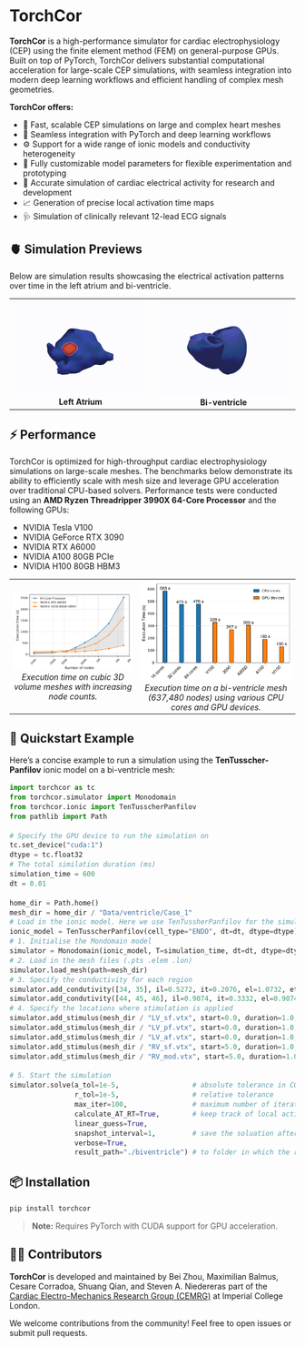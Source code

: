 # TorchCor

**TorchCor** is a high-performance simulator for cardiac electrophysiology (CEP) using the finite element method (FEM) on general-purpose GPUs. Built on top of PyTorch, TorchCor delivers substantial computational acceleration for large-scale CEP simulations, with seamless integration into modern deep learning workflows and efficient handling of complex mesh geometries.

**TorchCor offers:**

- 🚀 Fast, scalable CEP simulations on large and complex heart meshes  
- 🔗 Seamless integration with PyTorch and deep learning workflows  
- ⚙️ Support for a wide range of ionic models and conductivity heterogeneity  
- 🔧 Fully customizable model parameters for flexible experimentation and prototyping
- 🎯 Accurate simulation of cardiac electrical activity for research and development  
- 📈 Generation of precise local activation time maps  
- 🩺 Simulation of clinically relevant 12-lead ECG signals 


## 🫀 Simulation Previews
Below are simulation results showcasing the electrical activation patterns over time in the left atrium and bi-ventricle.

<table>
  <tr>
    <td align="center">
      <img src="docs/atrium.gif" alt="Left Atrium simulation" width="300"/><br/>
      <strong>Left Atrium</strong>
    </td>
    <td align="center">
      <img src="docs/biv.gif" alt="Bi-ventricle simulation" width="300"/><br/>
      <strong>Bi-ventricle</strong>
    </td>
  </tr>
</table>

## ⚡ Performance

TorchCor is optimized for high-throughput cardiac electrophysiology simulations on large-scale meshes. The benchmarks below demonstrate its ability to efficiently scale with mesh size and leverage GPU acceleration over traditional CPU-based solvers. Performance tests were conducted using an **AMD Ryzen Threadripper 3990X 64-Core Processor** and the following GPUs:

- NVIDIA Tesla V100  
- NVIDIA GeForce RTX 3090  
- NVIDIA RTX A6000  
- NVIDIA A100 80GB PCIe  
- NVIDIA H100 80GB HBM3  

<table>
  <tr>
    <td align="center">
      <img src="docs/performance_cubic.png" alt="Performance on cubic meshes" width="400"/><br/>
      <em>Execution time on cubic 3D volume meshes with increasing node counts.</em>
    </td>
    <td align="center">
      <img src="docs/performance_biv.png" alt="Performance on bi-ventricle mesh" width="400"/><br/>
      <em>Execution time on a bi-ventricle mesh (637,480 nodes) using various CPU cores and GPU devices.</em>
    </td>
  </tr>
</table>

## 🚀 Quickstart Example

Here’s a concise example to run a simulation using the **TenTusscher-Panfilov** ionic model on a bi-ventricle mesh:

```python
import torchcor as tc
from torchcor.simulator import Monodomain
from torchcor.ionic import TenTusscherPanfilov
from pathlib import Path

# Specify the GPU device to run the simulation on 
tc.set_device("cuda:1")
dtype = tc.float32
# The total similation duration (ms)
simulation_time = 600
dt = 0.01

home_dir = Path.home()
mesh_dir = home_dir / "Data/ventricle/Case_1"
# Load in the ionic model. Here we use TenTussherPanfilov for the simulation on bi-ventricle
ionic_model = TenTusscherPanfilov(cell_type="ENDO", dt=dt, dtype=dtype)
# 1. Initialise the Mondomain model
simulator = Monodomain(ionic_model, T=simulation_time, dt=dt, dtype=dtype)
# 2. Load in the mesh files (.pts .elem .lon)
simulator.load_mesh(path=mesh_dir)
# 3. Specify the conductivity for each region
simulator.add_condutivity([34, 35], il=0.5272, it=0.2076, el=1.0732, et=0.4227)
simulator.add_condutivity([44, 45, 46], il=0.9074, it=0.3332, el=0.9074, et=0.3332)
# 4. Specify the locations where stimulation is applied
simulator.add_stimulus(mesh_dir / "LV_sf.vtx", start=0.0, duration=1.0, intensity=100)
simulator.add_stimulus(mesh_dir / "LV_pf.vtx", start=0.0, duration=1.0, intensity=100)
simulator.add_stimulus(mesh_dir / "LV_af.vtx", start=0.0, duration=1.0, intensity=100)
simulator.add_stimulus(mesh_dir / "RV_sf.vtx", start=5.0, duration=1.0, intensity=100)
simulator.add_stimulus(mesh_dir / "RV_mod.vtx", start=5.0, duration=1.0, intensity=100)

# 5. Start the simulation
simulator.solve(a_tol=1e-5,                  # absolute tolerance in CG
                r_tol=1e-5,                  # relative tolerance
                max_iter=100,                # maximum number of iterations for each CG calculation
                calculate_AT_RT=True,        # keep track of local activation time (LAT)
                linear_guess=True,
                snapshot_interval=1,         # save the soluation after every 1 ms
                verbose=True,
                result_path="./biventricle") # to folder in which the results are saved
```

## 📦 Installation

```bash
pip install torchcor
```
> **Note:** Requires PyTorch with CUDA support for GPU acceleration.

## 👩‍💻 Contributors

**TorchCor** is developed and maintained by Bei Zhou, Maximilian Balmus, Cesare Corradoa, Shuang Qian, and Steven A. Niederer​ as part of the [Cardiac Electro-Mechanics Research Group (CEMRG)](https://www.cemrg.co.uk/) at Imperial College London.

We welcome contributions from the community! Feel free to open issues or submit pull requests.
